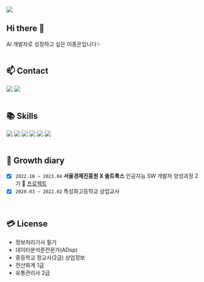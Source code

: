<img src="https://capsule-render.vercel.app/api?type=slice&color=7FBBED&height=200&section=header&text=Welcome!&fontSize=50&fontColor=FFFFFF&fontAlign=79&rotate=13&fontAlignY=20&desc=Jongeun's%20GitHub💡&descSize=25&descAlign=80&descAlignY=40&animation=twinkling"/>


## Hi there 👋
AI 개발자로 성장하고 싶은 이종은입니다✨      
<br>

## 📫 Contact 
<img src="https://img.shields.io/badge/belleb724@gmail.com-EA4335?style=flat&logo=gmail&logoColor=white"/> <a href="https://bellv.tistory.com/"><img src="https://img.shields.io/badge/bell's Blog-000000?style=flat&logo=tistory&logoColor=white"/></a>   
<br>

## 📚 Skills
<img src="https://img.shields.io/badge/Python-3776AB?style=for-the-badge&logo=Python&logoColor=white"/> <img src="https://img.shields.io/badge/MySQL-4479A1?style=for-the-badge&logo=MySQL&logoColor=white"/> <img src="https://img.shields.io/badge/MariaDB-003545?style=for-the-badge&logo=MariaDB&logoColor=white"/> <img src="https://img.shields.io/badge/HTML5-E34F26?style=for-the-badge&logo=HTML5&logoColor=white"/> <img src="https://img.shields.io/badge/CSS3-1572B6?style=for-the-badge&logo=CSS3&logoColor=white"/> <img src="https://img.shields.io/badge/GitHub-181717?style=for-the-badge&logo=GitHub&logoColor=white"/>       
<br>

## 🎥 Growth diary
- [x] `2022.10 ~ 2023.04` **서울경제진흥원 X 솔트룩스** 인공지능 SW 개발자 양성과정 2기  📌 [프로젝트](https://github.com/vbellv)
- [x] `2020.03 ~ 2022.02` 특성화고등학교 상업교사
<br>

## 💳 License
- 정보처리기사 필기
- 데이터분석준전문가(ADsp)
- 중등학교 정교사(2급) 상업정보
- 전산회계 1급
- 유통관리사 2급       


<!--## 💻 Projects
|Period|Project Name|
|-----|-----|
|`2022.10 ~ 2023.04`| 챗봇 기반의 스마트 도서관 통합 서비스|-->


<!--
## 🎥 Growth diary
- [x] `2022.10 ~ 2023.04` **서울경제진흥원 X 솔트룩스** 인공지능 SW 개발자 양성과정 2기
- [x] `2020.03 ~ 2022.02` 특성화고등학교 상업교사
- [x] `2019.01 ~ 2019.12` 한성대학교 IT/창의교양교육과정 행정조교
- [x] `2014.03 ~ 2018.08` 한성대학교 경영학과/벤처창업 연계전공       
<br>
<br>
-->

<!--
**vbellv/vbellv** is a ✨ _special_ ✨ repository because its `README.md` (this file) appears on your GitHub profile.

Here are some ideas to get you started:

- 🔭 I’m currently working on ...
- 🌱 I’m currently learning ...
- 👯 I’m looking to collaborate on ...
- 🤔 I’m looking for help with ...
- 💬 Ask me about ...
- 📫 How to reach me: ...
- 😄 Pronouns: ...
- ⚡ Fun fact: ...
-->
